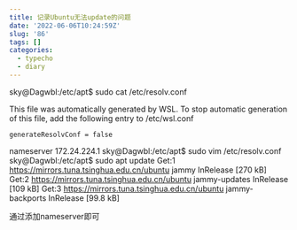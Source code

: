 ```yaml
---
title: 记录Ubuntu无法update的问题
date: '2022-06-06T10:24:59Z'
slug: '86'
tags: []
categories:
  - typecho
  - diary
---
```

sky@Dagwbl:/etc/apt$ sudo cat /etc/resolv.conf

This file was automatically generated by WSL. To stop automatic generation of this file, add the following entry to /etc/wsl.conf

`generateResolvConf = false`

nameserver 172.24.224.1
sky@Dagwbl:/etc/apt$ sudo vim /etc/resolv.conf
sky@Dagwbl:/etc/apt$ sudo apt update
Get:1 https://mirrors.tuna.tsinghua.edu.cn/ubuntu jammy InRelease [270 kB]
Get:2 https://mirrors.tuna.tsinghua.edu.cn/ubuntu jammy-updates InRelease [109 kB]
Get:3 https://mirrors.tuna.tsinghua.edu.cn/ubuntu jammy-backports InRelease [99.8 kB]

通过添加nameserver即可
